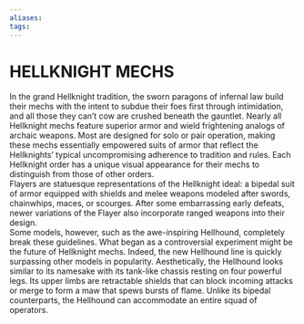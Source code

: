 ```yaml
---
aliases: 
tags: 
---
```

# HELLKNIGHT MECHS
In the grand Hellknight tradition, the sworn paragons of infernal law build their mechs with the intent to subdue their foes first through intimidation, and all those they can’t cow are crushed beneath the gauntlet. Nearly all Hellknight mechs feature superior armor and wield frightening analogs of archaic weapons. Most are designed for solo or pair operation, making these mechs essentially empowered suits of armor that reflect the Hellknights’ typical uncompromising adherence to tradition and rules. Each Hellknight order has a unique visual appearance for their mechs to distinguish from those of other orders.  
Flayers are statuesque representations of the Hellknight ideal: a bipedal suit of armor equipped with shields and melee weapons modeled after swords, chainwhips, maces, or scourges. After some embarrassing early defeats, newer variations of the Flayer also incorporate ranged weapons into their design.  
Some models, however, such as the awe-inspiring Hellhound, completely break these guidelines. What began as a controversial experiment might be the future of Hellknight mechs. Indeed, the new Hellhound line is quickly surpassing other models in popularity. Aesthetically, the Hellhound looks similar to its namesake with its tank-like chassis resting on four powerful legs. Its upper limbs are retractable shields that can block incoming attacks or merge to form a maw that spews bursts of flame. Unlike its bipedal counterparts, the Hellhound can accommodate an entire squad of operators.